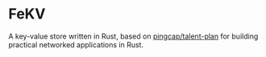 # FeKV

A key-value store written in Rust, based on [pingcap/talent-plan](https://github.com/pingcap/talent-plan/blob/master/courses/rust/docs/lesson-plan.md) for building practical networked applications in Rust.
